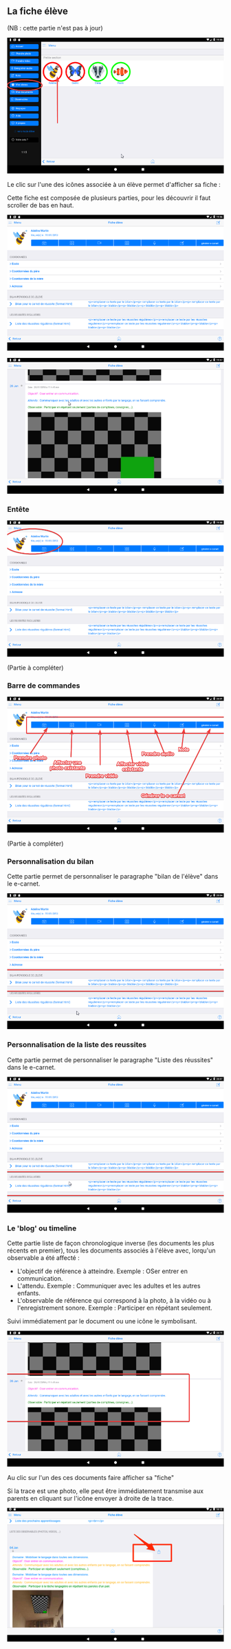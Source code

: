 ## La  fiche élève

(NB : cette partie n'est pas à jour) 

![Sélection élève en mode professeur](screenshots/2018-01-27-19-55-40.png)

Le clic sur l'une des icônes associée à un élève permet d'afficher sa fiche : 

Cette fiche est composée de plusieurs parties, pour les découvrir il faut scroller de bas en haut.

![Fiche élève](screenshots/2018-01-27-19-57-00.png)

![Un document de la fiche élève](screenshots/2018-01-27-19-57-55.png)



### Entête 

![Entête de la fiche élève](screenshots/2018-01-27-19-59-58.png)

(Partie à compléter)



### Barre de commandes

![Fonctions de la fiche élève](screenshots/2018-01-27-20-04-43.png)

(Partie à compléter)



### Personnalisation du bilan

Cette partie permet de personnaliser le paragraphe "bilan de l'élève" dans le e-carnet.

![Bilan de l'élève](screenshots/2018-01-27-20-06-44.png)



### Personnalisation de la liste des reussites

Cette partie permet de personnaliser le paragraphe "Liste des réussites" dans le e-carnet.

![Liste des réussite de l'élève](screenshots/2018-01-27-20-08-15.png)



### Le 'blog' ou timeline 

Cette partie liste de façon chronologique inverse (les documents les plus récents en premier), tous les documents associés à l'élève avec, lorqu'un observable a été affecté : 

- L'objectif de référence à atteindre. Exemple : OSer entrer en communication.
- L'attendu. Exemple : Communiquer avec les adultes et les autres enfants.
- L'observable de référence qui correspond à la photo, à la vidéo ou à l'enregistrement sonore. Exemple : Participer en répétant seulement.

Suivi immédiatement par le document ou une icône le symbolisant.

![Entête du document en mode blog](screenshots/2018-01-27-20-12-19.png)

Au clic sur l'un des ces documents faire afficher sa "fiche"

Si la trace est une photo, elle peut être immédiatement transmise aux parents en cliquant sur l'icône envoyer à droite de la trace.

![Bouton envoyer une trace](screenshots/2020-01-05-18-13-15.png)


